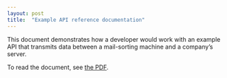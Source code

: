 ```yaml
---
layout: post
title:  "Example API reference documentation"
---
```

This document demonstrates how a developer would work with an example API that transmits data between a mail-sorting machine and a company’s server. 

To read the document, see <a href="/samples/API-reference-documentation.pdf">the PDF</a>.

<object style="min-height: 600px;" data="/samples/API-reference-documentation.pdf" width="100%" height="100%" type='application/pdf'/>
